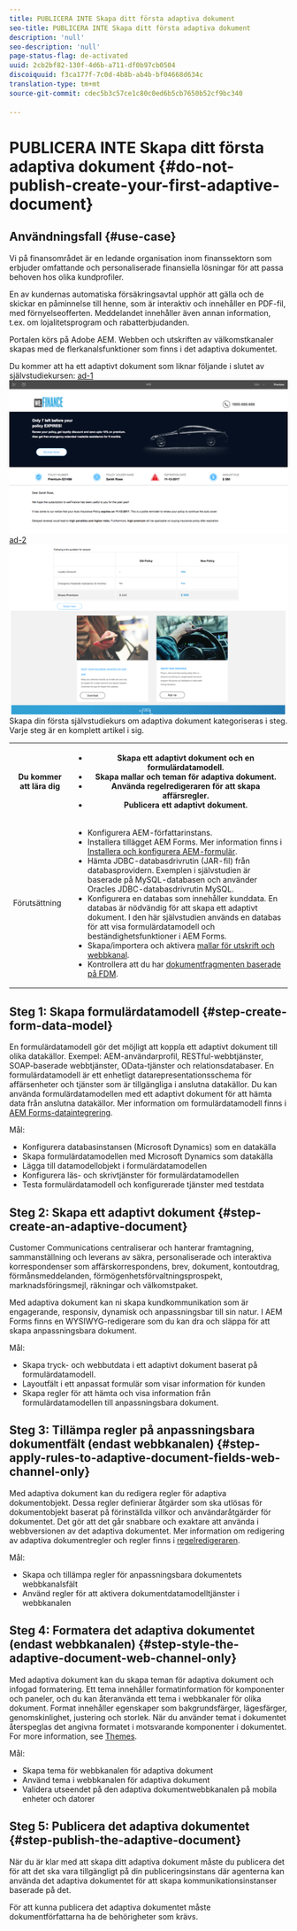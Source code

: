 ```yaml
---
title: PUBLICERA INTE Skapa ditt första adaptiva dokument
seo-title: PUBLICERA INTE Skapa ditt första adaptiva dokument
description: 'null'
seo-description: 'null'
page-status-flag: de-activated
uuid: 2cb2bf82-130f-4d6b-a711-df0b97cb0504
discoiquuid: f3ca177f-7c0d-4b8b-ab4b-bf04668d634c
translation-type: tm+mt
source-git-commit: cdec5b3c57ce1c80c0ed6b5cb7650b52cf9bc340

---
```



# PUBLICERA INTE Skapa ditt första adaptiva dokument {#do-not-publish-create-your-first-adaptive-document}

## Användningsfall {#use-case}

Vi på finansområdet är en ledande organisation inom finanssektorn som erbjuder omfattande och personaliserade finansiella lösningar för att passa behoven hos olika kundprofiler.

En av kundernas automatiska försäkringsavtal upphör att gälla och de skickar en påminnelse till henne, som är interaktiv och innehåller en PDF-fil, med förnyelseofferten. Meddelandet innehåller även annan information, t.ex. om lojalitetsprogram och rabatterbjudanden.

Portalen körs på Adobe AEM. Webben och utskriften av välkomstkanaler skapas med de flerkanalsfunktioner som finns i det adaptiva dokumentet.

Du kommer att ha ett adaptivt dokument som liknar följande i slutet av självstudiekursen:
[ ad-1 ![](assets/ad-1.png)](https://blogs.adobe.com/contentcorner/files/2017/07/PAF_Mobile.pdf)[ ad-2 ![](assets/ad-2.png)](https://blogs.adobe.com/contentcorner/files/2017/07/PAF_Desktop.pdf)Skapa din första självstudiekurs om adaptiva dokument kategoriseras i steg. Varje steg är en komplett artikel i sig.

<table> 
 <tbody>
  <tr>
   <th>Du kommer att lära dig</th> 
   <th>
    <ul> 
     <li>Skapa ett adaptivt dokument och en formulärdatamodell.</li> 
     <li>Skapa mallar och teman för adaptiva dokument.</li> 
     <li>Använda regelredigeraren för att skapa affärsregler.<br /> </li> 
     <li>Publicera ett adaptivt dokument. <br /> </li> 
    </ul> </th> 
  </tr>
  <tr>
   <td>Förutsättning</td> 
   <td>
    <ul> 
     <li>Konfigurera AEM-författarinstans. </li> 
     <li>Installera tillägget AEM Forms. Mer information finns i <a href="/help/forms/using/installing-configuring-aem-forms-osgi.md" target="_blank">Installera och konfigurera AEM-formulär</a>.</li> 
     <li>Hämta JDBC-databasdrivrutin (JAR-fil) från databasprovidern. Exemplen i självstudien är baserade på MySQL-databasen och använder Oracles JDBC-databasdrivrutin MySQL. </li> 
     <li>Konfigurera en databas som innehåller kunddata. En databas är nödvändig för att skapa ett adaptivt dokument. I den här självstudien används en databas för att visa formulärdatamodell och beständighetsfunktioner i AEM Forms. </li> 
     <li>Skapa/importera och aktivera <a href="/help/forms/using/web-channel-print-channel.md">mallar för utskrift och webbkanal</a>.</li> 
     <li>Kontrollera att du har <a href="/help/forms/using/document-fragments.md">dokumentfragmenten baserade på FDM</a>.</li> 
    </ul> </td> 
  </tr>
 </tbody>
</table>

## Steg 1: Skapa formulärdatamodell {#step-create-form-data-model}

En formulärdatamodell gör det möjligt att koppla ett adaptivt dokument till olika datakällor. Exempel: AEM-användarprofil, RESTful-webbtjänster, SOAP-baserade webbtjänster, OData-tjänster och relationsdatabaser. En formulärdatamodell är ett enhetligt datarepresentationsschema för affärsenheter och tjänster som är tillgängliga i anslutna datakällor. Du kan använda formulärdatamodellen med ett adaptivt dokument för att hämta data från anslutna datakällor. Mer information om formulärdatamodell finns i [AEM Forms-dataintegrering](/help/forms/using/data-integration.md).

Mål:

* Konfigurera databasinstansen (Microsoft Dynamics) som en datakälla
* Skapa formulärdatamodellen med Microsoft Dynamics som datakälla
* Lägga till datamodellobjekt i formulärdatamodellen
* Konfigurera läs- och skrivtjänster för formulärdatamodellen
* Testa formulärdatamodell och konfigurerade tjänster med testdata

## Steg 2: Skapa ett adaptivt dokument {#step-create-an-adaptive-document}

Customer Communications centraliserar och hanterar framtagning, sammanställning och leverans av säkra, personaliserade och interaktiva korrespondenser som affärskorrespondens, brev, dokument, kontoutdrag, förmånsmeddelanden, förmögenhetsförvaltningsprospekt, marknadsföringsmejl, räkningar och välkomstpaket.

Med adaptiva dokument kan ni skapa kundkommunikation som är engagerande, responsiv, dynamisk och anpassningsbar till sin natur. I AEM Forms finns en WYSIWYG-redigerare som du kan dra och släppa för att skapa anpassningsbara dokument.

<!--`For more information about adaptive documents, see [Introduction to authoring adaptive documents](/forms/using/introduction-ad-authoring.md).`-->

Mål:

* Skapa tryck- och webbutdata i ett adaptivt dokument baserat på formulärdatamodell.
* Layoutfält i ett anpassat formulär som visar information för kunden
* Skapa regler för att hämta och visa information från formulärdatamodellen till anpassningsbara dokument.

<!--![see-the-guide-sm](assets/see-the-guide-sm.png)-->

## Steg 3: Tillämpa regler på anpassningsbara dokumentfält (endast webbkanalen) {#step-apply-rules-to-adaptive-document-fields-web-channel-only}

Med adaptiva dokument kan du redigera regler för adaptiva dokumentobjekt. Dessa regler definierar åtgärder som ska utlösas för dokumentobjekt baserat på förinställda villkor och användaråtgärder för dokumentet. Det gör att det går snabbare och exaktare att använda i webbversionen av det adaptiva dokumentet. Mer information om redigering av adaptiva dokumentregler och regler finns i [regelredigeraren](/help/forms/using/rule-editor.md).

Mål:

* Skapa och tillämpa regler för anpassningsbara dokumentets webbkanalsfält
* Använd regler för att aktivera dokumentdatamodelltjänster i webbkanalen

## Steg 4: Formatera det adaptiva dokumentet (endast webbkanalen) {#step-style-the-adaptive-document-web-channel-only}

Med adaptiva dokument kan du skapa teman för adaptiva dokument och infogad formatering. Ett tema innehåller formatinformation för komponenter och paneler, och du kan återanvända ett tema i webbkanaler för olika dokument. Format innehåller egenskaper som bakgrundsfärger, lägesfärger, genomskinlighet, justering och storlek. När du använder temat i dokumentet återspeglas det angivna formatet i motsvarande komponenter i dokumentet. For more information, see [Themes](/help/forms/using/themes.md).

Mål:

* Skapa tema för webbkanalen för adaptiva dokument
* Använd tema i webbkanalen för adaptiva dokument
* Validera utseendet på den adaptiva dokumentwebbkanalen på mobila enheter och datorer

## Steg 5: Publicera det adaptiva dokumentet {#step-publish-the-adaptive-document}

När du är klar med att skapa ditt adaptiva dokument måste du publicera det för att det ska vara tillgängligt på din publiceringsinstans där agenterna kan använda det adaptiva dokumentet för att skapa kommunikationsinstanser baserade på det.

För att kunna publicera det adaptiva dokumentet måste dokumentförfattarna ha de behörigheter som krävs.
